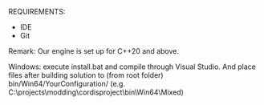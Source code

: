 REQUIREMENTS:
- IDE
- Git

Remark: Our engine is set up for C++20 and above.

Windows: execute install.bat and compile through Visual Studio. And place files after building solution to (from root folder) bin/Win64/YourConfiguration/ (e.g. C:\projects\modding\cordisproject\bin\Win64\Mixed)